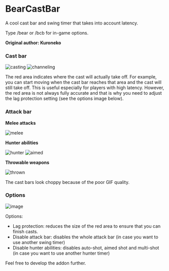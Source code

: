 # BearCastBar
A cool cast bar and swing timer that takes into account latency.

Type /bear or /bcb for in-game options.

**Original author: Kuroneko**

### Cast bar

![casting](https://user-images.githubusercontent.com/17283626/46246049-8712cb00-c400-11e8-9313-24981db88d6f.gif) ![channeling](https://user-images.githubusercontent.com/17283626/46246051-8a0dbb80-c400-11e8-906d-96e1386476af.gif) 

The red area indicates where the cast will actually take off. For example, you can start moving when the cast bar reaches that area and the cast will still take off. This is useful especially for players with high latency. However, the red area is not always fully accurate and that is why you need to adjust the lag protection setting (see the options image below).

### Attack bar

**Melee attacks**

![melee](https://user-images.githubusercontent.com/17283626/46246048-84b07100-c400-11e8-999d-15da78273535.gif)

**Hunter abilities**

![hunter](https://user-images.githubusercontent.com/17283626/46246050-8843f800-c400-11e8-824b-e29ea6b0a9df.gif) ![aimed](https://user-images.githubusercontent.com/17283626/46246054-8bd77f00-c400-11e8-8023-da0c738842a9.gif)

**Throwable weapons**

![thrown](https://user-images.githubusercontent.com/17283626/46246053-8b3ee880-c400-11e8-87d0-e38ab52f29dc.gif)

The cast bars look choppy because of the poor GIF quality.

### Options

![image](https://github.com/CrackedMustache/BearCastBar_CastbarToggle/assets/168352961/54f1cba2-41c4-4c83-9a75-9402756ad7ff)

Options:

- Lag protection: reduces the size of the red area to ensure that you can finish casts.
- Disable attack bar: disables the whole attack bar (in case you want to use another swing timer)
- Disable hunter abilities: disables auto-shot, aimed shot and multi-shot (in case you want to use another hunter timer)

Feel free to develop the addon further. 

